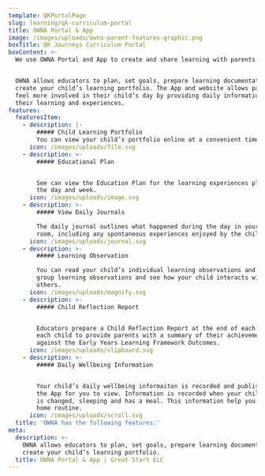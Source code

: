 ```yaml
---
template: QKPortalPage
slug: learning/qk-curriculum-portal
title: OWNA Portal & App
image: /images/uploads/owna-parent-features-graphic.png
boxTitle: QK Journeys Curriculum Portal
boxContent: >-
  We use OWNA Portal and App to create and share learning with parents.


  OWNA allows educators to plan, set goals, prepare learning documentation and
  create your child’s learning portfolio. The App and website allows parents to
  feel more involved in their child’s day by providing daily information on
  their learning and experiences.
features:
  featuresItem:
    - description: |-
        ##### Child Learning Portfolio
        You can view your child’s portfolio online at a convenient time.
      icon: /images/uploads/file.svg
    - description: >-
        ##### Educational Plan


        See can view the Education Plan for the learning experiences plans for
        the day and week.
      icon: /images/uploads/image.svg
    - description: >-
        ##### View Daily Journals

        The daily journal outlines what happened during the day in your child’s
        room, including any spontaneous experiences enjoyed by the children.
      icon: /images/uploads/journal.svg
    - description: >-
        ##### Learning Observation

        You can read your child’s individual learning observations and also read
        group learning observations and see how your child interacts with
        others.
      icon: /images/uploads/magnify.svg
    - description: >-
        ##### Child Reflection Report


        Educators prepare a Child Reflection Report at the end of each year for
        each child to provide parents with a summary of their achievements
        against the Early Years Learning Framework Outcomes.
      icon: /images/uploads/clipboard.svg
    - description: >-
        ##### Daily Wellbeing Information


        Your child’s daily wellbeing informaiton is recorded and published on
        the App for you to view. Information is recorded when your child nappy
        is changed, sleeping and has a meal. This information help you plan you
        home routine.
      icon: /images/uploads/scroll.svg
  title: 'OWNA has the following features:'
meta:
  description: >-
    OWNA allows educators to plan, set goals, prepare learning documentation and
    create your child’s learning portfolio.
  title: OWNA Portal & App | Great Start ELC
---
```


